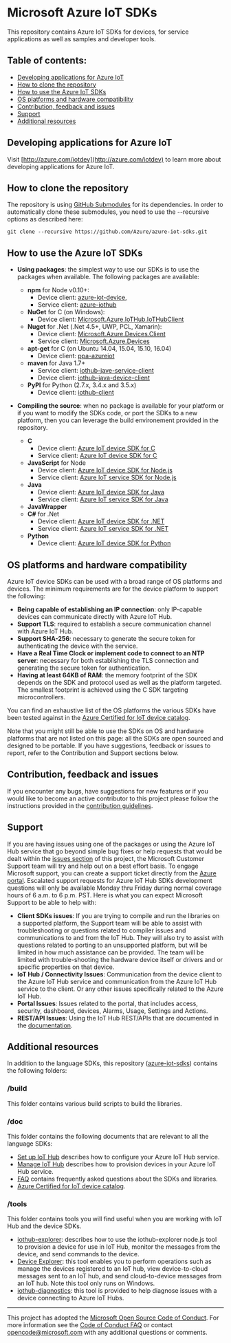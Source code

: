 # Microsoft Azure IoT SDKs

This repository contains Azure IoT SDKs for devices, for service applications as well as samples and developer tools.

## Table of contents:

- [Developing applications for Azure IoT](#developing-applications-for-azure-iot)
- [How to clone the repository](#how-to-clone-the-repository)
- [How to use the Azure IoT SDKs](#how-to-use-the-azure-iot-sdks)
- [OS platforms and hardware compatibility](#os-platforms-and-hardware-compatibility)
- [Contribution, feedback and issues](#contribution-feedback-and-issues)
- [Support](#support)
- [Additional resources](#additional-resources)

## Developing applications for Azure IoT

Visit [http://azure.com/iotdev](http://azure.com/iotdev) to learn more about developing applications for Azure IoT.

## How to clone the repository

The repository is using [GitHub Submodules](https://git-scm.com/book/en/v2/Git-Tools-Submodules) for its dependencies. In order to automatically clone these submodules, you need to use the --recursive options as described here:

```
git clone --recursive https://github.com/Azure/azure-iot-sdks.git 
```

## How to use the Azure IoT SDKs

- **Using packages**: the simplest way to use our SDKs is to use the packages when available. The following packages are available:
  - **npm** for Node v0.10+: 
    - Device client: [azure-iot-device](https://www.npmjs.com/package/azure-iot-device),
    - Service client: [azure-iothub](https://www.npmjs.com/package/azure-iothub)
  - **NuGet** for C (on Windows):
    - Device client: [Microsoft.Azure.IoTHub.IoTHubClient](c/iothub_client/readme.md#nugetpackage)
  - **Nuget** for .Net (.Net 4.5+, UWP, PCL, Xamarin): 
    - Device client: [Microsoft.Azure.Devices.Client](https://www.nuget.org/packages/Microsoft.Azure.Devices.Client/)
    - Service client: [Microsoft.Azure.Devices](https://www.nuget.org/packages/Microsoft.Azure.Devices)
  - **apt-get** for C (on Ubuntu 14.04, 15.04, 15.10, 16.04)
    - Device client: [ppa-azureiot](c/iothub_client/readme.md#aptgetpackage)
  - **maven** for Java 1.7+
    - Service client: [iothub-jave-service-client](http://search.maven.org/#search%7Cgav%7C1%7Cg%3A%22com.microsoft.azure.iothub-java-client%22%20AND%20a%3A%22iothub-java-service-client%22)
    - Device client: [iothub-java-device-client](http://search.maven.org/#search%7Cgav%7C1%7Cg%3A%22com.microsoft.azure.iothub-java-client%22%20AND%20a%3A%22iothub-java-device-client%22)
  - **PyPI** for Python (2.7.x, 3.4.x and 3.5.x)
    - Device client: [iothub-client](https://pypi.python.org/pypi/iothub-client/)
 
- **Compiling the source**: when no package is available for your platform or if you want to modify the SDKs code, or port the SDKs to a new platform, then you can leverage the build environement provided in the repository.
    - **C**
        - Device client: [Azure IoT device SDK for C](c/iothub_client/readme.md#compile)
        - Service client: [Azure IoT device SDK for C](c/iothub_service_client/readme.md#compile)
    - **JavaScript** for Node
        - Device client: [Azure IoT device SDK for Node.js](node/device/core/readme.md)
        - Service client: [Azure IoT service SDK for Node.js](node/service/README.md)
    - **Java**
        - Device client: [Azure IoT device SDK for Java](java/device/readme.md)
        - Service client: [Azure IoT service SDK for Java](java/service/readme.md)
    - **JavaWrapper**
    - **C#** for .Net
        - Device client: [Azure IoT device SDK for .NET](csharp/device/readme.md)
        - Service client: [Azure IoT service SDK for .NET](csharp/service/README.md)
    - **Python**
        - Device client: [Azure IoT device SDK for Python](python/device/readme.md)

## OS platforms and hardware compatibility

Azure IoT device SDKs can be used with a broad range of OS platforms and devices. The minimum requirements are for the device platform to support the following:

- **Being capable of establishing an IP connection**: only IP-capable devices can communicate directly with Azure IoT Hub.
- **Support TLS**: required to establish a secure communication channel with Azure IoT Hub.
- **Support SHA-256**: necessary to generate the secure token for authenticating the device with the service.
- **Have a Real Time Clock or implement code to connect to an NTP server**: necessary for both establishing the TLS connection and generating the secure token for authentication.
- **Having at least 64KB of RAM**: the memory footprint of the SDK depends on the SDK and protocol used as well as the platform targeted. The smallest footprint is achieved using the C SDK targeting microcontrollers.

You can find an exhaustive list of the OS platforms the various SDKs have been tested against in the [Azure Certified for IoT device catalog](https://catalog.azureiotsuite.com/).

Note that you might still be able to use the SDKs on OS and hardware platforms that are not listed on this page: all the SDKs are open sourced and designed to be portable. If you have suggestions, feedback or issues to report, refer to the Contribution and Support sections below.

## Contribution, feedback and issues

If you encounter any bugs, have suggestions for new features or if you would like to become an active contributor to this project please follow the instructions provided in the [contribution guidelines](CONTRIBUTING.md).

## Support

If you are having issues using one of the packages or using the Azure IoT Hub service that go beyond simple bug fixes or help requests that would be dealt within the [issues section](https://github.com/Azure/azure-iot-sdks/issues) of this project, the Microsoft Customer Support team will try and help out on a best effort basis.
To engage Microsoft support, you can create a support ticket directly from the [Azure portal](https://ms.portal.azure.com/#blade/Microsoft_Azure_Support/HelpAndSupportBlade).
Escalated support requests for Azure IoT Hub SDKs development questions will only be available Monday thru Friday during normal coverage hours of 6 a.m. to 6 p.m. PST.
Here is what you can expect Microsoft Support to be able to help with:
* **Client SDKs issues**: If you are trying to compile and run the libraries on a supported platform, the Support team will be able to assist with troubleshooting or questions related to compiler issues and communications to and from the IoT Hub.  They will also try to assist with questions related to porting to an unsupported platform, but will be limited in how much assistance can be provided.  The team will be limited with trouble-shooting the hardware device itself or drivers and or specific properties on that device. 
* **IoT Hub / Connectivity Issues**: Communication from the device client to the Azure IoT Hub service and communication from the Azure IoT Hub service to the client.  Or any other issues specifically related to the Azure IoT Hub.
* **Portal Issues**: Issues related to the portal, that includes access, security, dashboard, devices, Alarms, Usage, Settings and Actions.
* **REST/API Issues**: Using the IoT Hub REST/APIs that are documented in the [documentation]( https://msdn.microsoft.com/library/mt548492.aspx).

## Additional resources

In addition to the language SDKs, this repository ([azure-iot-sdks](https://github.com/Azure/azure-iot-sdks)) contains the following folders:

### /build

This folder contains various build scripts to build the libraries.

### /doc

This folder contains the following documents that are relevant to all the language SDKs:

- [Set up IoT Hub](doc/setup_iothub.md) describes how to configure your Azure IoT Hub service.
- [Manage IoT Hub](doc/manage_iot_hub.md) describes how to provision devices in your Azure IoT Hub service.
- [FAQ](doc/faq.md) contains frequently asked questions about the SDKs and libraries.
- [Azure Certified for IoT device catalog](https://catalog.azureiotsuite.com/).

### /tools

This folder contains tools you will find useful when you are working with IoT Hub and the device SDKs.
- [iothub-explorer](tools/iothub-explorer/readme.md): describes how to use the iothub-explorer node.js tool to provision a device for use in IoT Hub, monitor the messages from the device, and send commands to the device.
- [Device Explorer](tools/DeviceExplorer/readme.md): this tool enables you to perform operations such as manage the devices registered to an IoT hub, view device-to-cloud messages sent to an IoT hub, and send cloud-to-device messages from an IoT hub. Note this tool only runs on Windows.
- [iothub-diagnostics](tools/iothub-diagnostics/readme.md): this tool is provided to help diagnose issues with a device connecting to Azure IoT Hubs.

---
This project has adopted the [Microsoft Open Source Code of Conduct](https://opensource.microsoft.com/codeofconduct/). For more information see the [Code of Conduct FAQ](https://opensource.microsoft.com/codeofconduct/faq/) or contact [opencode@microsoft.com](mailto:opencode@microsoft.com) with any additional questions or comments.
